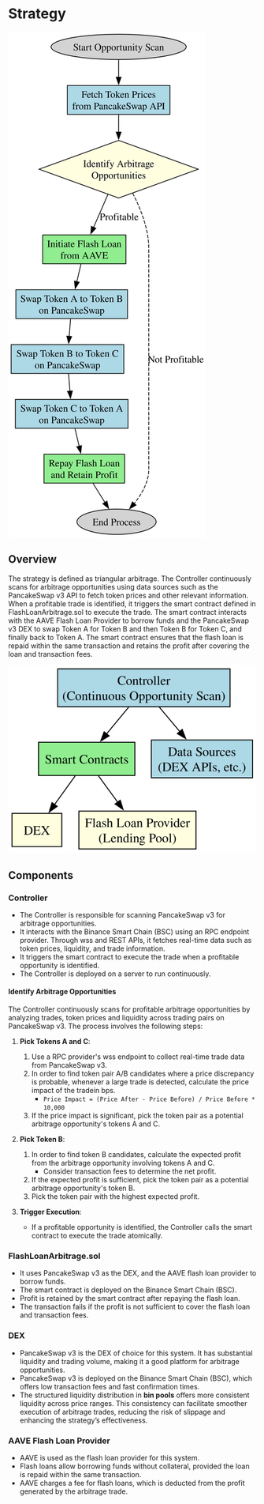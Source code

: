 # Strategy

![Strategy Overview Diagram](diagrams/strategy_overview.digraph.svg)

## Overview

The strategy is defined as triangular arbitrage. The Controller continuously scans for arbitrage opportunities using data sources such as the PancakeSwap v3 API to fetch token prices and other relevant information. When a profitable trade is identified, it triggers the smart contract defined in FlashLoanArbitrage.sol to execute the trade. The smart contract interacts with the AAVE Flash Loan Provider to borrow funds and the PancakeSwap v3 DEX to swap Token A for Token B and then Token B for Token C, and finally back to Token A. The smart contract ensures that the flash loan is repaid within the same transaction and retains the profit after covering the loan and transaction fees.

![System Overview Diagram](diagrams/system_overview.digraph.svg)

## Components

### Controller

* The Controller is responsible for scanning PancakeSwap v3 for arbitrage opportunities.
* It interacts with the Binance Smart Chain (BSC) using an RPC endpoint provider. Through wss and REST APIs, it fetches real-time data such as token prices, liquidity, and trade information.
* It triggers the smart contract to execute the trade when a profitable opportunity is identified.
* The Controller is deployed on a server to run continuously.

#### Identify Arbitrage Opportunities

The Controller continuously scans for profitable arbitrage opportunities by analyzing trades, token prices and liquidity across trading pairs on PancakeSwap v3. The process involves the following steps:

1. **Pick Tokens A and C**:
   1. Use a RPC provider's wss endpoint to collect real-time trade data from PancakeSwap v3.
   1. In order to find token pair A/B candidates where a price discrepancy is probable, whenever a large trade is detected, calculate the price impact of the tradein bps.
      * `Price Impact = (Price After - Price Before) / Price Before * 10,000`
   1. If the price impact is significant, pick the token pair as a potential arbitrage opportunity's tokens A and C.

1. **Pick Token B**:
   1. In order to find token B candidates, calculate the expected profit from the arbitrage opportunity involving tokens A and C.
      * Consider transaction fees to determine the net profit.
   2. If the expected profit is sufficient, pick the token pair as a potential arbitrage opportunity's token B.
   3. Pick the token pair with the highest expected profit.

1. **Trigger Execution**:
   * If a profitable opportunity is identified, the Controller calls the smart contract to execute the trade atomically.

### FlashLoanArbitrage.sol

* It uses PancakeSwap v3 as the DEX, and the AAVE flash loan provider to borrow funds.
* The smart contract is deployed on the Binance Smart Chain (BSC).
* Profit is retained by the smart contract after repaying the flash loan.
* The transaction fails if the profit is not sufficient to cover the flash loan and transaction fees.

### DEX

* PancakeSwap v3 is the DEX of choice for this system. It has substantial liquidity and trading volume, making it a good platform for arbitrage opportunities.
* PancakeSwap v3 is deployed on the Binance Smart Chain (BSC), which offers low transaction fees and fast confirmation times.
* The structured liquidity distribution in **bin pools** offers more consistent liquidity across price ranges. This consistency can facilitate smoother execution of arbitrage trades, reducing the risk of slippage and enhancing the strategy’s effectiveness.

### AAVE Flash Loan Provider

* AAVE is used as the flash loan provider for this system.
* Flash loans allow borrowing funds without collateral, provided the loan is repaid within the same transaction.
* AAVE charges a fee for flash loans, which is deducted from the profit generated by the arbitrage trade.
